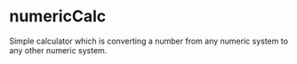 # numericCalc
Simple calculator which is converting a number from any numeric system to any other numeric system. 
